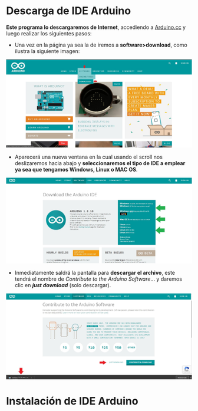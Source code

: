 # Descarga de IDE Arduino

**Este programa lo descargaremos de Internet**, accediendo a [Arduino.cc](https://www.arduino.cc/) y luego realizar los siguientes pasos:
- Una vez en la página ya sea la de iremos a **software>download**, como ilustra la siguiente imagen:

![Menu de opciones](https://github.com/Ezzzzzzzzzzzzzz/CursoRoboticaAplicada/blob/master/IDEArduino/IDEArduino_001.jpg) 

- Aparecerá una nueva ventana en la cual usando el scroll nos deslizaremos hacia abajo y **seleccionaremos el tipo de IDE a emplear ya sea que tengamos Windows, Linux o MAC OS**.

![SeleccionaOS](https://github.com/Ezzzzzzzzzzzzzz/CursoRoboticaAplicada/blob/master/IDEArduino/IDEArduino_002.jpg)

- Inmediatamente saldrá la pantalla para **descargar el archivo**, este tendrá el nombre de _Contribute to the Arduino Software_... y daremos clic en ***just download*** (solo descargar).

![just download](https://github.com/Ezzzzzzzzzzzzzz/CursoRoboticaAplicada/blob/master/IDEArduino/IDEArduino_003.jpg)

# Instalación de IDE Arduino



<!--stackedit_data:
eyJoaXN0b3J5IjpbLTE1NTgwODg4OTMsLTExODA3MzIyNzAsOT
IxMzIyOTg4LDg5MDUxNTY3OSw2NjU4MjI2MzEsLTE0Mjk0MDY3
MDEsLTQxMDUwOTQ4NV19
-->